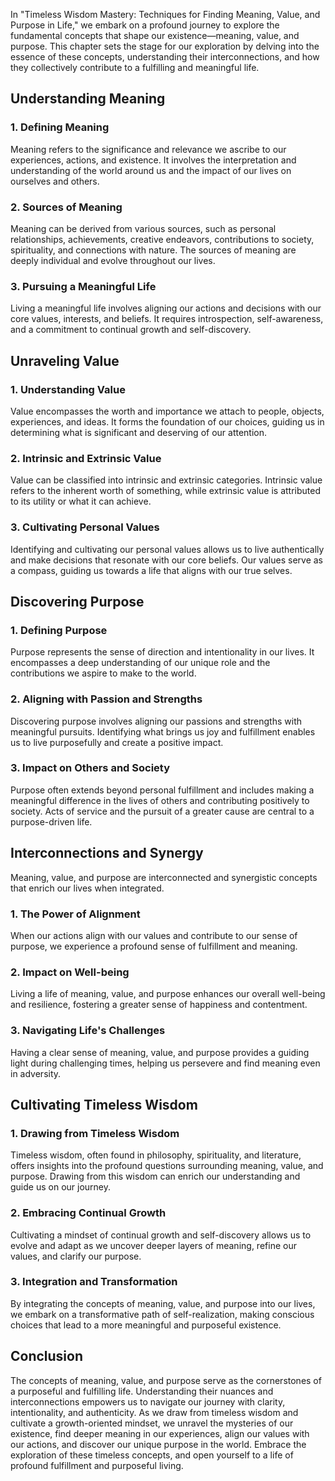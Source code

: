 
In "Timeless Wisdom Mastery: Techniques for Finding Meaning, Value, and Purpose in Life," we embark on a profound journey to explore the fundamental concepts that shape our existence—meaning, value, and purpose. This chapter sets the stage for our exploration by delving into the essence of these concepts, understanding their interconnections, and how they collectively contribute to a fulfilling and meaningful life.

## Understanding Meaning

### 1\. Defining Meaning

Meaning refers to the significance and relevance we ascribe to our experiences, actions, and existence. It involves the interpretation and understanding of the world around us and the impact of our lives on ourselves and others.

### 2\. Sources of Meaning

Meaning can be derived from various sources, such as personal relationships, achievements, creative endeavors, contributions to society, spirituality, and connections with nature. The sources of meaning are deeply individual and evolve throughout our lives.

### 3\. Pursuing a Meaningful Life

Living a meaningful life involves aligning our actions and decisions with our core values, interests, and beliefs. It requires introspection, self-awareness, and a commitment to continual growth and self-discovery.

## Unraveling Value

### 1\. Understanding Value

Value encompasses the worth and importance we attach to people, objects, experiences, and ideas. It forms the foundation of our choices, guiding us in determining what is significant and deserving of our attention.

### 2\. Intrinsic and Extrinsic Value

Value can be classified into intrinsic and extrinsic categories. Intrinsic value refers to the inherent worth of something, while extrinsic value is attributed to its utility or what it can achieve.

### 3\. Cultivating Personal Values

Identifying and cultivating our personal values allows us to live authentically and make decisions that resonate with our core beliefs. Our values serve as a compass, guiding us towards a life that aligns with our true selves.

## Discovering Purpose

### 1\. Defining Purpose

Purpose represents the sense of direction and intentionality in our lives. It encompasses a deep understanding of our unique role and the contributions we aspire to make to the world.

### 2\. Aligning with Passion and Strengths

Discovering purpose involves aligning our passions and strengths with meaningful pursuits. Identifying what brings us joy and fulfillment enables us to live purposefully and create a positive impact.

### 3\. Impact on Others and Society

Purpose often extends beyond personal fulfillment and includes making a meaningful difference in the lives of others and contributing positively to society. Acts of service and the pursuit of a greater cause are central to a purpose-driven life.

## Interconnections and Synergy

Meaning, value, and purpose are interconnected and synergistic concepts that enrich our lives when integrated.

### 1\. The Power of Alignment

When our actions align with our values and contribute to our sense of purpose, we experience a profound sense of fulfillment and meaning.

### 2\. Impact on Well-being

Living a life of meaning, value, and purpose enhances our overall well-being and resilience, fostering a greater sense of happiness and contentment.

### 3\. Navigating Life's Challenges

Having a clear sense of meaning, value, and purpose provides a guiding light during challenging times, helping us persevere and find meaning even in adversity.

## Cultivating Timeless Wisdom

### 1\. Drawing from Timeless Wisdom

Timeless wisdom, often found in philosophy, spirituality, and literature, offers insights into the profound questions surrounding meaning, value, and purpose. Drawing from this wisdom can enrich our understanding and guide us on our journey.

### 2\. Embracing Continual Growth

Cultivating a mindset of continual growth and self-discovery allows us to evolve and adapt as we uncover deeper layers of meaning, refine our values, and clarify our purpose.

### 3\. Integration and Transformation

By integrating the concepts of meaning, value, and purpose into our lives, we embark on a transformative path of self-realization, making conscious choices that lead to a more meaningful and purposeful existence.

## Conclusion

The concepts of meaning, value, and purpose serve as the cornerstones of a purposeful and fulfilling life. Understanding their nuances and interconnections empowers us to navigate our journey with clarity, intentionality, and authenticity. As we draw from timeless wisdom and cultivate a growth-oriented mindset, we unravel the mysteries of our existence, find deeper meaning in our experiences, align our values with our actions, and discover our unique purpose in the world. Embrace the exploration of these timeless concepts, and open yourself to a life of profound fulfillment and purposeful living.
